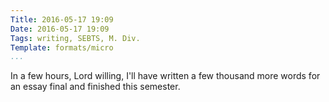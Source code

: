 ```yaml
---
Title: 2016-05-17 19:09
Date: 2016-05-17 19:09
Tags: writing, SEBTS, M. Div.
Template: formats/micro
...
```


In a few hours, Lord willing, I'll have written a few thousand more words for an essay final and finished this semester.
